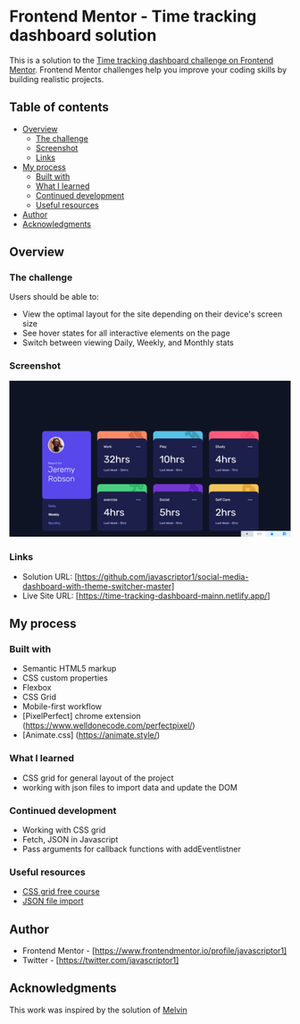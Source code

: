 # Frontend Mentor - Time tracking dashboard solution

This is a solution to the [Time tracking dashboard challenge on Frontend Mentor](https://www.frontendmentor.io/challenges/time-tracking-dashboard-UIQ7167Jw). Frontend Mentor challenges help you improve your coding skills by building realistic projects.

## Table of contents

- [Overview](#overview)
  - [The challenge](#the-challenge)
  - [Screenshot](#screenshot)
  - [Links](#links)
- [My process](#my-process)
  - [Built with](#built-with)
  - [What I learned](#what-i-learned)
  - [Continued development](#continued-development)
  - [Useful resources](#useful-resources)
- [Author](#author)
- [Acknowledgments](#acknowledgments)

## Overview

### The challenge

Users should be able to:

- View the optimal layout for the site depending on their device's screen size
- See hover states for all interactive elements on the page
- Switch between viewing Daily, Weekly, and Monthly stats

### Screenshot

![](./screenshot.png)

### Links

- Solution URL: [https://github.com/javascriptor1/social-media-dashboard-with-theme-switcher-master]
- Live Site URL: [https://time-tracking-dashboard-mainn.netlify.app/]

## My process

### Built with

- Semantic HTML5 markup
- CSS custom properties
- Flexbox
- CSS Grid
- Mobile-first workflow
- [PixelPerfect] chrome extension (https://www.welldonecode.com/perfectpixel/)
- [Animate.css] (https://animate.style/)

### What I learned

- CSS grid for general layout of the project
- working with json files to import data and update the DOM

### Continued development

- Working with CSS grid
- Fetch, JSON in Javascript
- Pass arguments for callback functions with addEventlistner

### Useful resources

- [CSS grid free course](https://scrimba.com/learn/cssgrid/)
- [JSON file import](https://www.freecodecamp.org/news/how-to-read-json-file-in-javascript/)

## Author

- Frontend Mentor - [https://www.frontendmentor.io/profile/javascriptor1]
- Twitter - [https://twitter.com/javascriptor1]

## Acknowledgments

This work was inspired by the solution of [Melvin](https://www.frontendmentor.io/profile/MelvinAguilar)
